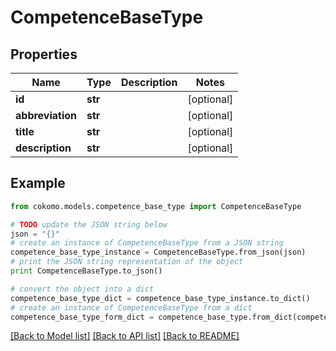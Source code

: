 # CompetenceBaseType


## Properties
Name | Type | Description | Notes
------------ | ------------- | ------------- | -------------
**id** | **str** |  | [optional] 
**abbreviation** | **str** |  | [optional] 
**title** | **str** |  | [optional] 
**description** | **str** |  | [optional] 

## Example

```python
from cokomo.models.competence_base_type import CompetenceBaseType

# TODO update the JSON string below
json = "{}"
# create an instance of CompetenceBaseType from a JSON string
competence_base_type_instance = CompetenceBaseType.from_json(json)
# print the JSON string representation of the object
print CompetenceBaseType.to_json()

# convert the object into a dict
competence_base_type_dict = competence_base_type_instance.to_dict()
# create an instance of CompetenceBaseType from a dict
competence_base_type_form_dict = competence_base_type.from_dict(competence_base_type_dict)
```
[[Back to Model list]](../README.md#documentation-for-models) [[Back to API list]](../README.md#documentation-for-api-endpoints) [[Back to README]](../README.md)


